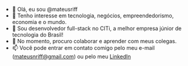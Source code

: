 - 👋 Olá, eu sou @mateusriff
- 👀 Tenho interesse em tecnologia, negócios, empreendedorismo, economia e o mundo.
- 🌱 Sou desenvolvedor full-stack no CITi, a melhor empresa júnior de tecnologia do Brasil!
- 💞️ No momento, procuro colaborar e aprender com meus colegas. 
- 📫 Você pode entrar em contato comigo pelo meu e-mail (mateusnriff@gmail.com) ou pelo meu [LinkedIn](https://www.linkedin.com/in/mateus-riff-68214422a/)

<!---
mateusriff/mateusriff is a ✨ special ✨ repository because its `README.md` (this file) appears on your GitHub profile.
You can click the Preview link to take a look at your changes.
--->
